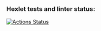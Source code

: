 ### Hexlet tests and linter status:
[![Actions Status](https://github.com/cyberJorney/data-analytics-project-92/actions/workflows/hexlet-check.yml/badge.svg)](https://github.com/cyberJorney/data-analytics-project-92/actions)
